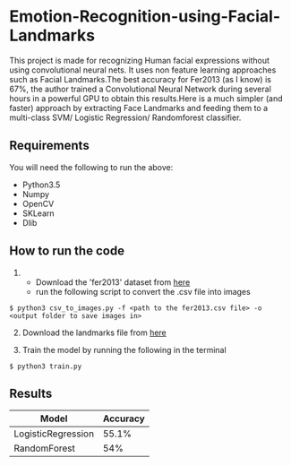 # Emotion-Recognition-using-Facial-Landmarks
This project is made for recognizing Human facial expressions without using convolutional neural nets. It uses non feature learning approaches such as Facial Landmarks.The best accuracy for Fer2013 (as I know) is 67%, the author trained a Convolutional Neural Network during several hours in a powerful GPU to obtain this results.Here is a much simpler (and faster) approach by extracting Face Landmarks and feeding them to a multi-class SVM/ Logistic Regression/ Randomforest  classifier.

## Requirements
You will need the following to run the above:
 * Python3.5
 * Numpy
 * OpenCV
 * SKLearn
 * Dlib
 
## How to run the code
1. *  Download the 'fer2013' dataset from [here](https://www.kaggle.com/c/challenges-in-representation-learning-facial-expression-recognition-challenge/data)
   * run the following script to convert the .csv file into images
```
$ python3 csv_to_images.py -f <path to the fer2013.csv file> -o <output folder to save images in>
```
2. Download the landmarks file from [here](https://www.kaggle.com/c/challenges-in-representation-learning-facial-expression-recognition-challenge/data)

3. Train the model by running the following in the terminal
```
$ python3 train.py
```

## Results

Model              | Accuracy
------------------ | -------------
LogisticRegression | 55.1%
RandomForest       | 54%



